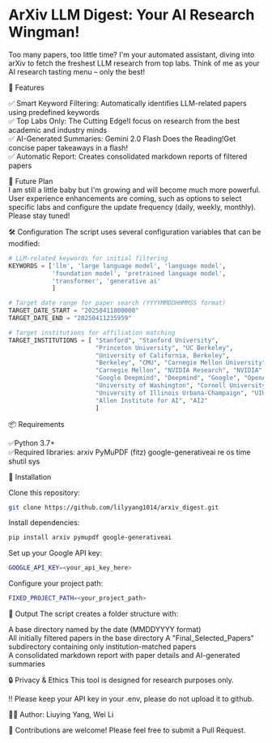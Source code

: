 # ArXiv LLM Digest: Your AI Research Wingman!

Too many papers, too little time? I'm your automated assistant, diving into arXiv to fetch the freshest LLM research from top labs. Think of me as your AI research tasting menu – only the best!  


🌟 Features

✅ Smart Keyword Filtering: Automatically identifies LLM-related papers using predefined keywords  
✅ Top Labs Only: The Cutting Edge!I focus on research from the best academic and industry minds  
✅ AI-Generated Summaries: Gemini 2.0 Flash Does the Reading!Get concise paper takeaways in a flash!  
✅ Automatic Report: Creates consolidated markdown reports of filtered papers 

🌟 Future Plan  
I am still a little baby but I'm growing and will become much more powerful. User experience enhancements are coming, such as options to select specific labs and configure the update frequency (daily, weekly, monthly). Please stay tuned!


🛠️ Configuration The script uses several configuration variables that can be modified:

```python
# LLM-related keywords for initial filtering  
KEYWORDS = ['llm', 'large language model', 'language model',
            'foundation model', 'pretrained language model',
            'transformer', 'generative ai'
            ]  

# Target date range for paper search (YYYYMMDDHHMMSS format)  
TARGET_DATE_START = "20250411000000"  
TARGET_DATE_END = "20250411235959"  

# Target institutions for affiliation matching
TARGET_INSTITUTIONS = [ "Stanford", "Stanford University",
                        "Princeton University", "UC Berkeley",
                        "University of California, Berkeley",
                        "Berkeley", "CMU", "Carnegie Mellon University",
                        "Carnegie Mellon", "NVIDIA Research", "NVIDIA",
                        "Google Deepmind", "Deepmind", "Google", "OpenAI",
                        "University of Washington", "Cornell University",
                        "University of Illinois Urbana-Champaign", "UIUC",
                        "Allen Institute for AI", "AI2"
                        ]
```

📦 Requirements

✅Python 3.7+  
✅Required libraries: arxiv PyMuPDF (fitz) google-generativeai re os time shutil sys


🚀 Installation

Clone this repository: 
```bash
git clone https://github.com/lilyyang1014/arxiv_digest.git
```

Install dependencies: 
```bash
pip install arxiv pymupdf google-generativeai
```

Set up your Google API key:

```bash
GOOGLE_API_KEY=<your_api_key_here>
```

Configure your project path:

```bash
FIXED_PROJECT_PATH=<your_project_path>
```


📝 Output The script creates a folder structure with:

A base directory named by the date (MMDDYYYY format)  
All initially filtered papers in the base directory A "Final_Selected_Papers" subdirectory containing only institution-matched papers  
A consolidated markdown report with paper details and AI-generated summaries  


🔒 Privacy & Ethics This tool is designed for research purposes only. 

‼️ Please keep your API key in your .env, please do not upload it to github.

🙋‍♀️ Author: Liuying Yang, Wei Li

🤝 Contributions are welcome! Please feel free to submit a Pull Request.
